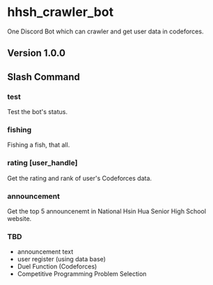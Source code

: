 # hhsh_crawler_bot
One Discord Bot which can crawler and get user data in codeforces.

## Version 1.0.0

## Slash Command

### test

Test the bot's status.

### fishing

Fishing a fish, that all.

### rating [user_handle]

Get the rating and rank of user's Codeforces data.

### announcement

Get the top 5 announcenemt in National Hsin Hua Senior High School website.

### TBD

- announcement text
- user register (using data base)
- Duel Function (Codeforces)
- Competitive Programming Problem Selection
